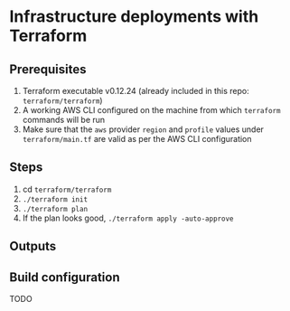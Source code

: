 # Infrastructure deployments with Terraform

## Prerequisites
1. Terraform executable v0.12.24 (already included in this repo: `terraform/terraform`)
1. A working AWS CLI configured on the machine from which `terraform` commands will be run
1. Make sure that the `aws` provider `region` and `profile` values under `terraform/main.tf` are valid as per the AWS CLI configuration

## Steps
1. cd `terraform/terraform`
1. `./terraform init`
1. `./terraform plan`
1. If the plan looks good, `./terraform apply -auto-approve`

## Outputs

## Build configuration
TODO
